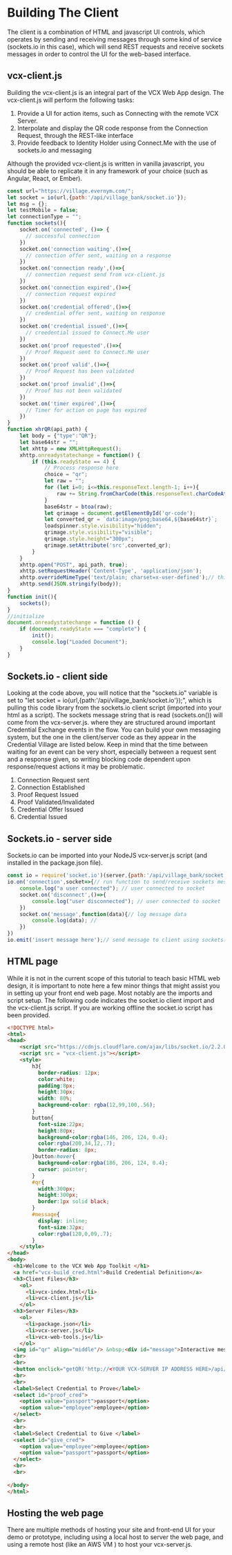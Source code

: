 # Building The Client

The client is a combination of HTML and javascript UI controls, which operates by sending and receiving messages through some kind of service (sockets.io in this case), which will send REST requests and receive sockets messages in order to control the UI for the web-based interface.

## vcx-client.js

Building the vcx-client.js is an integral part of the VCX Web App design. The vcx-client.js will perform the following tasks:

1. Provide a UI for action items, such as Connecting with the remote VCX Server.
2. Interpolate and display the QR code response from the Connection Request, through the REST-like interface 
3. Provide feedback to Identity Holder using Connect.Me with the use of sockets.io and messaging

Although the provided vcx-client.js is written in vanilla javascript, you should be able to replicate it in any framework of your choice (such as Angular, React, or Ember).

```javascript
const url="https://village.evernym.com/";
let socket = io(url,{path:'/api/village_bank/socket.io'});
let msg = {};
let testMobile = false;
let connectionType = "";
function sockets(){
    socket.on('connected', ()=> {
      // successful connection
    })
    socket.on('connection waiting',()=>{
      // connection offer sent, waiting on a response
    })
    socket.on('connection ready',()=>{
      // connection request send from vcx-client.js
    })
    socket.on('connection expired',()=>{
      // connection request expired
    })
    socket.on('credential offered',()=>{
      // credential offer sent, waiting on response
    })
    socket.on('credential issued',()=>{
      // creedential issued to Connect.Me user
    })
    socket.on('proof requested',()=>{
      // Proof Request sent to Connect.Me user
    })
    socket.on('proof valid',()=>{
      // Proof Request has been validated
    })
    socket.on('proof invalid',()=>{
      // Proof has not been validated
    })
    socket.on('timer expired',()=>{
      // Timer for action on page has expired
    })
}
function xhrQR(api_path) {
    let body = {"type":"QR"};
    let base64str = "";
    let xhttp = new XMLHttpRequest();
    xhttp.onreadystatechange = function() {
        if (this.readyState == 4) {
            // Process response here
            choice = "qr";
            let raw = "";
            for (let i=0; i<=this.responseText.length-1; i++){
                raw += String.fromCharCode(this.responseText.charCodeAt(i) & 0xff);
            }
            base64str = btoa(raw);
            let qrimage = document.getElementById('qr-code');
            let converted_qr = `data:image/png;base64,${base64str}`;
            loadspinner.style.visibility="hidden";
            qrimage.style.visibility="visible";
            qrimage.style.height="300px";
            qrimage.setAttribute('src',converted_qr);
        }
    }
    xhttp.open("POST", api_path, true);
    xhttp.setRequestHeader('Content-Type', 'application/json');
    xhttp.overrideMimeType('text/plain; charset=x-user-defined');// this is necessary to assemble the QR code into an image URI
    xhttp.send(JSON.stringify(body));
}
function init(){
    sockets();
}
//initialize
document.onreadystatechange = function () {
    if (document.readyState === "complete") {
        init();
        console.log("Loaded Document");
    }
}
```

## Sockets.io - client side

Looking at the code above, you will notice that the "sockets.io" variable is set to "let socket = io(url,{path:'/api/village_bank/socket.io'});", which is pulling this code library from the sockets.io client script (imported into your html <head> as a script). The sockets message string that is read (sockets.on()) will come from the vcx-server.js. where they are structured around important Credential Exchange events in the flow. You can build your own messaging system, but the one in the client/server code as they appear in the Credential Village are listed below. Keep in mind that the time between waiting for an event can be very short, especially between a request sent and a response given, so writing blocking code dependent upon response/request actions it may be problematic.

1. Connection Request sent
2. Connection Established
3. Proof Request Issued
4. Proof Validated/Invalidated
5. Credential Offer Issued
6. Credential Issued


## Sockets.io - server side

Sockets.io can be imported into your NodeJS vcx-server.js script (and installed in the package.json file).

```javascript
const io = require('socket.io')(server,{path:'/api/village_bank/socket.io'});// establish socket var for sending messages
io.on('connection',socket=>{// run function to send/receive sockets messaging
    console.log("a user connected"); // user connected to socket
    socket.on('disconnect',()=>{
        console.log("user disconnected"); // user connected to socket
    })
    socket.on('message',function(data){// log message data
        console.log(data); // 
    })
})
io.emit('insert message here');// send message to client using sockets.io

```

## HTML page

While it is not in the current scope of this tutorial to teach basic HTML web design, it is important to note here a few minor things that might assist you in setting up your front end web page. Most notably are the imports and script setup. The following code indicates the socket.io client import and the vcx-client.js script. If you are working offline the socket.io script has been provided.

```html
<!DOCTYPE html>
<html>
<head>
    <script src="https://cdnjs.cloudflare.com/ajax/libs/socket.io/2.2.0/socket.io.slim.js"></script>
    <script src = "vcx-client.js"></script>
    <style>
        h3{
          border-radius: 12px;
          color:white;
          padding:8px;
          height:30px;
          width: 80%;
          background-color: rgba(12,99,100,.56);
        }
        button{
          font-size:22px;
          height:80px;
          background-color:rgba(146, 206, 124, 0.4);
          color:rgba(200,34,12,.7);
          border-radius: 8px;
        }button:hover{
          background-color:rgba(186, 206, 124, 0.4);
          cursor: pointer;
        }
        #qr{
          width:300px;
          height:300px;
          border:1px solid black;
        }
        #message{
          display: inline;
          font-size:32px;
          color:rgba(120,0,09,.7);
        }
    </style>
</head>
<body>
  <h1>Welcome to the VCX Web App Toolkit </h1>
  <a href="vcx-build_cred.html">Build Credential Definition</a>
  <h3>Client Files</h3>
    <ol>
      <li>vcx-index.html</li>
      <li>vcx-client.js</li>
    </ol>
  <h3>Server Files</h3>
    <ol>
      <li>package.json</li>
      <li>vcx-server.js</li>
      <li>vcx-web-tools.js</li>
    </ol>
  <img id="qr" align="middle"/> &nbsp;<div id="message">Interactive messages will appear here.</div>
  <br>
  <br>
  <button onclick="getQR('http://<YOUR VCX-SERVER IP ADDRESS HERE>/api/v1/proof_credential')" >Click for Connection Request QR</button>
  <br>
  <br>
  <label>Select Credential to Prove</label>
  <select id="proof_cred">
    <option value="passport">passport</option>
    <option value="employee">employee</option>
  </select>
  <br>
  <br>
  <label>Select Credential to Give </label>
  <select id="give_cred">
    <option value="employee">employee</option>
    <option value="passport">passport</option>
  </select>
  <br>
  <br>
  
</body>
</html>

```

## Hosting the web page

There are multiple methods of hosting your site and front-end UI for your demo or prototype, including using a local host to server the web page, and using a remote host (like an AWS VM ) to host your vcx-server.js.